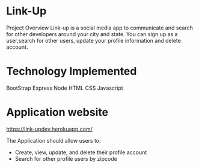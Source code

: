 # Link-Up
Project Overview
Link-up is a social media app to communicate and search for  other developers  around your city and state. You can sign up as a user,search for other users, update your profile information and delete account.

# Technology Implemented
BootStrap
Express
Node
HTML
CSS
Javascript

# Application website
https://link-updev.herokuapp.com/

The Application  should allow users to:
- Create, view, update, and delete their profile account
- Search for other profile users by zipcode

